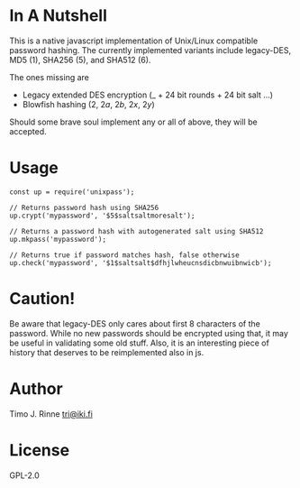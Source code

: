 In A Nutshell
=============

This is a native javascript implementation of Unix/Linux compatible
password hashing. The currently implemented variants include
legacy-DES, MD5 ($1$), SHA256 ($5$), and SHA512 ($6$).

The ones missing are
  - Legacy extended DES encryption (_ + 24 bit rounds + 24 bit salt ...)
  - Blowfish hashing ($2$, $2a$, $2b$, $2x$, $2y$)

Should some brave soul implement any or all of above, they will be accepted.

Usage
=====

```
const up = require('unixpass');

// Returns password hash using SHA256
up.crypt('mypassword', '$5$saltsaltmoresalt');

// Returns a password hash with autogenerated salt using SHA512
up.mkpass('mypassword');

// Returns true if password matches hash, false otherwise
up.check('mypassword', '$1$saltsalt$dfhjlwheucnsdicbnwuibnwicb');

```

Caution!
========

Be aware that legacy-DES only cares about first 8 characters of the
password. While no new passwords should be encrypted using that, it
may be useful in validating some old stuff. Also, it is an interesting
piece of history that deserves to be reimplemented also in js.


Author
======

Timo J. Rinne <tri@iki.fi>


License
=======

GPL-2.0
